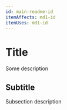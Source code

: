 ```yaml
---
id: main-readme-id
itemAffects: md1-id
itemUses: md1-id
---
```


# Title

Some description

## Subtitle

Subsection description
